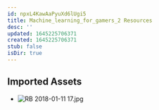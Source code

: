 ```yaml
---
id: npxL4KawAaPyuXd6lUgi5
title: Machine_learning_for_gamers_2 Resources
desc: ''
updated: 1645225706371
created: 1645225706371
stub: false
isDir: true
---
```

## Imported Assets
- ![RB 2018-01-11 17.jpg](/assets/rb-2018-01-11-17.jpg)
